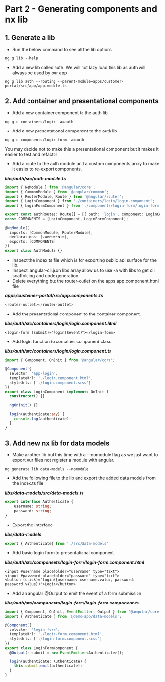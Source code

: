 # Part 2 - Generating components and nx lib

## 1. Generate a lib

* Run the below command to see all the lib options

```text
ng g lib --help
```

* Add a new lib called auth. We will not lazy load this lib as auth will always be used by our app

```text
ng g lib auth --routing --parent-module=apps/customer-portal/src/app/app.module.ts
```

## 2. Add container and presentational components

* Add a new container component to the auth lib

```text
ng g c containers/login -a=auth
```

* Add a new presentational component to the auth lib

```text
ng g c components/login-form -a=auth
```

You may decide not to make this a presentational component but it makes it easier to test and refactor

* Add a route to the auth module and a custom components array to make it easier to re-export components.

_**libs/auth/src/auth.module.ts**_

```typescript
import { NgModule } from '@angular/core';
import { CommonModule } from '@angular/common';
import { RouterModule, Route } from '@angular/router';
import { LoginComponent } from './containers/login/login.component';
import { LoginFormComponent } from './components/login-form/login-form.component';

export const authRoutes: Route[] = [{ path: 'login', component: LoginComponent }];
const COMPONENTS = [LoginComponent, LoginFormComponent];

@NgModule({
  imports: [CommonModule, RouterModule],
  declarations: [COMPONENTS],
  exports: [COMPONENTS]
})
export class AuthModule {}
```

* Inspect the index.ts file which is for exporting public api surface for the lib.
* Inspect .angular-cli.json libs array allow us to use -a with libs to get cli scaffolding and code generation
* Delete everything but the router-outlet on the apps app.component.html file

_**apps/customer-portal/src/app.components.ts**_

```typescript
<router-outlet></router-outlet>
```

* Add the presentational component to the container component.

_**libs/auth/src/containers/login/login.component.html**_

```markup
<login-form (submit)="login($event)"></login-form>
```

* Add login function to container component class

_**libs/auth/src/containers/login/login.component.ts**_

```typescript
import { Component, OnInit } from '@angular/core';

@Component({
  selector: 'app-login',
  templateUrl: './login.component.html',
  styleUrls: ['./login.component.scss']
})
export class LoginComponent implements OnInit {
  constructor() {}

  ngOnInit() {}

  login(authenticate:any) {
    console.log(authenticate);
  }
}
```

## 3. Add new nx lib for data models

* Make another lib but this time with a --nomodule flag as we just want to export our files not register a module with angular.

```text
ng generate lib data-models --nomodule
```

* Add the following file to the lib and export the added data models from the index.ts file

_**libs/data-models/src/data-models.ts**_

```typescript
export interface Authenticate {
    username: string;
    password: string;
}
```

* Export the interface

_**libs/data-models**_

```typescript
export { Authenticate} from './src/data-models'
```

* Add basic login form to presentational component

_**libs/auth/src/components/login-form/login-form.component.html**_

```markup
<input #username placeholder="username" type="text">
<input #password placeholder="password" type="text">
<button (click)="login({username: username.value, password: password.value})">Login</button>
```

* Add an angular @Output to emit the event of a form submission

_**libs/auth/src/components/login-form/login-form.component.ts**_

```typescript
import { Component, OnInit, EventEmitter, Output } from '@angular/core';
import { Authenticate } from '@demo-app/data-models';

@Component({
  selector: 'login-form',
  templateUrl: './login-form.component.html',
  styleUrls: ['./login-form.component.scss']
})
export class LoginFormComponent {
  @Output() submit = new EventEmitter<Authenticate>();

  login(authenticate: Authenticate) {
    this.submit.emit(authenticate);
  }
}
```

